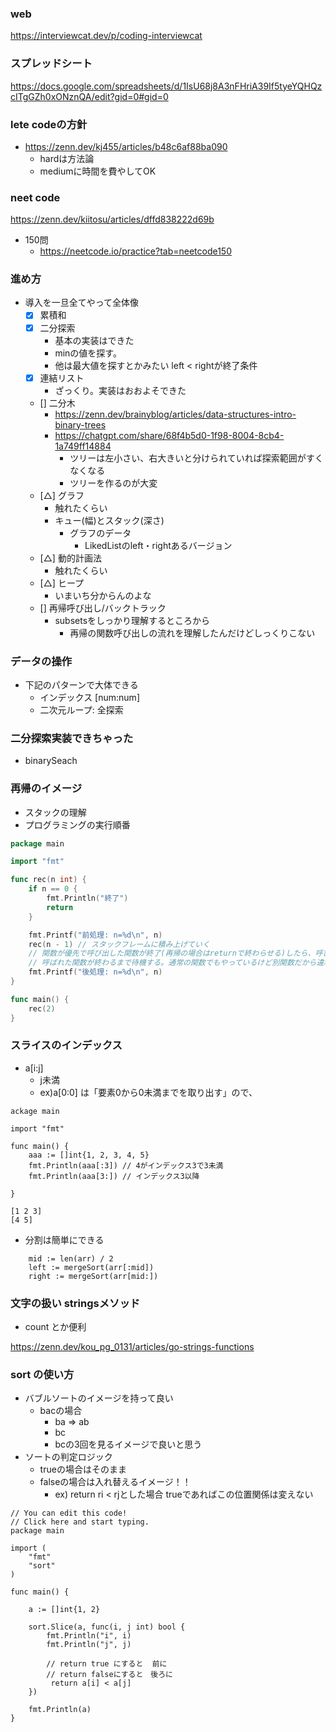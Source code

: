 ### web

https://interviewcat.dev/p/coding-interviewcat

### スプレッドシート

https://docs.google.com/spreadsheets/d/1IsU68j8A3nFHriA39If5tyeYQHQzcITgGZh0xONznQA/edit?gid=0#gid=0

### lete codeの方針

- https://zenn.dev/kj455/articles/b48c6af88ba090
  - hardは方法論
  - mediumに時間を費やしてOK

### neet code

https://zenn.dev/kiitosu/articles/dffd838222d69b

- 150問
  - https://neetcode.io/practice?tab=neetcode150

### 進め方

- 導入を一旦全てやって全体像
  - [x] 累積和
  - [x] 二分探索
    - 基本の実装はできた
	- minの値を探す。
	- 他は最大値を探すとかみたい left < rightが終了条件
  - [x] 連結リスト
    - ざっくり。実装はおおよそできた
  - [] 二分木
    - https://zenn.dev/brainyblog/articles/data-structures-intro-binary-trees
	- https://chatgpt.com/share/68f4b5d0-1f98-8004-8cb4-1a749ff14884
	  - ツリーは左小さい、右大きいと分けられていれば探索範囲がすくなくなる
	  - ツリーを作るのが大変
  - [△] グラフ
    - 触れたくらい
	- キュー(幅)とスタック(深さ)
	  - グラフのデータ
	    - LikedListのleft・rightあるバージョン
  - [△] 動的計画法
    - 触れたくらい
  - [△] ヒープ
    - いまいち分からんのよな
  - [] 再帰呼び出し/バックトラック
    - subsetsをしっかり理解するところから
      - 再帰の関数呼び出しの流れを理解したんだけどしっくりこない

### データの操作

- 下記のパターンで大体できる
  - インデックス [num:num]
  - 二次元ループ: 全探索

### 二分探索実装できちゃった

- binarySeach

### 再帰のイメージ

- スタックの理解
- プログラミングの実行順番

```go
package main

import "fmt"

func rec(n int) {
	if n == 0 {
		fmt.Println("終了")
		return
	}

	fmt.Printf("前処理: n=%d\n", n)
	rec(n - 1) // スタックフレームに積み上げていく
	// 関数が優先で呼び出した関数が終了(再帰の場合はreturnで終わらせる)したら、呼び出しの直後から再開
	// 呼ばれた関数が終わるまで待機する。通常の関数でもやっているけど別関数だから違和感がないのか
	fmt.Printf("後処理: n=%d\n", n)
}

func main() {
	rec(2)
}

```

### スライスのインデックス

- a[i:j]
  - j未満
  - ex)a[0:0] は「要素0から0未満までを取り出す」ので、

```
ackage main

import "fmt"

func main() {
	aaa := []int{1, 2, 3, 4, 5}
	fmt.Println(aaa[:3]) // 4がインデックス3で3未満
	fmt.Println(aaa[3:]) // インデックス3以降

}

[1 2 3]
[4 5]
```

- 分割は簡単にできる

```
	mid := len(arr) / 2
	left := mergeSort(arr[:mid])
	right := mergeSort(arr[mid:])
```


### 文字の扱い stringsメソッド

- count とか便利

https://zenn.dev/kou_pg_0131/articles/go-strings-functions

### sort の使い方

- バブルソートのイメージを持って良い
  - bacの場合
    - ba => ab
	- bc
	- bcの3回を見るイメージで良いと思う  
- ソートの判定ロジック
  - trueの場合はそのまま
  - falseの場合は入れ替えるイメージ！！
    - ex) return ri < rjとした場合 trueであればこの位置関係は変えない
```
// You can edit this code!
// Click here and start typing.
package main

import (
	"fmt"
	"sort"
)

func main() {

	a := []int{1, 2}

	sort.Slice(a, func(i, j int) bool {
		fmt.Println("i", i)
		fmt.Println("j", j)

		// return true にすると  前に
		// return falseにすると　後ろに
		 return a[i] < a[j]
	})

	fmt.Println(a)
}

```
